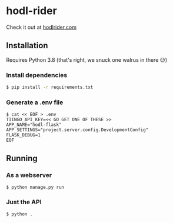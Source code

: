 # hodl-rider

Check it out at [hodlrider.com](https://hodlrider.com)

## Installation
Requires Python 3.8 (that's right, we snuck one walrus in there 😉)

### Install dependencies 
```sh
$ pip install -r requirements.txt
```

### Generate a .env file
```shell script
$ cat << EOF > .env
TIINGO_API_KEY=<< GO GET ONE OF THESE >>
APP_NAME="hodl-flask"
APP_SETTINGS="project.server.config.DevelopmentConfig"
FLASK_DEBUG=1
EOF
```

## Running
### As a webserver
```
$ python manage.py run
```

### Just the API
```
$ python .
```

